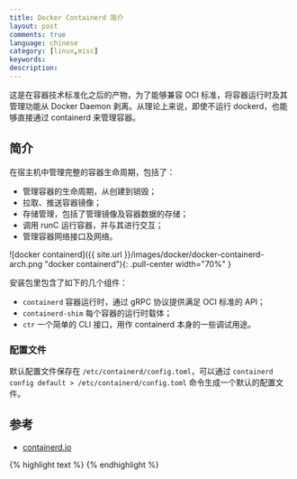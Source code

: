 ```yaml
---
title: Docker Containerd 简介
layout: post
comments: true
language: chinese
category: [linux,misc]
keywords:
description:
---
```


这是在容器技术标准化之后的产物，为了能够兼容 OCI 标准，将容器运行时及其管理功能从 Docker Daemon 剥离。从理论上来说，即使不运行 dockerd，也能够直接通过 containerd 来管理容器。

<!-- more -->

## 简介

在宿主机中管理完整的容器生命周期，包括了：

* 管理容器的生命周期，从创建到销毁；
* 拉取、推送容器镜像；
* 存储管理，包括了管理镜像及容器数据的存储；
* 调用 runC 运行容器，并与其进行交互；
* 管理容器网络接口及网络。


![docker containerd]({{ site.url }}/images/docker/docker-containerd-arch.png "docker containerd"){: .pull-center width="70%" }


安装包里包含了如下的几个组件：

* `containerd` 容器运行时，通过 gRPC 协议提供满足 OCI 标准的 API；
* `containerd-shim` 每个容器的运行时载体；
* `ctr` 一个简单的 CLI 接口，用作 containerd 本身的一些调试用途。

### 配置文件

默认配置文件保存在 `/etc/containerd/config.toml`，可以通过 `containerd config default > /etc/containerd/config.toml` 命令生成一个默认的配置文件。




## 参考

* [containerd.io](https://containerd.io/)

<!--
https://www.cnblogs.com/sparkdev/p/9063042.html
-->

{% highlight text %}
{% endhighlight %}
